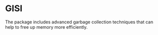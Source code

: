 # GISI

The package includes advanced garbage collection techniques that can help to free up memory more efficiently.